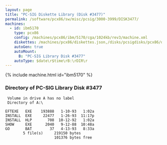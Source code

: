```yaml
---
layout: page
title: "PC-SIG Diskette Library (Disk #3477)"
permalink: /software/pcx86/sw/misc/pcsig/3000-3999/DISK3477/
machines:
  - id: ibm5170
    type: pcx86
    config: /machines/pcx86/ibm/5170/cga/1024kb/rev3/machine.xml
    diskettes: /machines/pcx86/diskettes.json,/disks/pcsigdisks/pcx86/diskettes.json
    autoGen: true
    autoMount:
      B: "PC-SIG Library Disk #3477"
    autoType: $date\r$time\rB:\rDIR\r
---
```


{% include machine.html id="ibm5170" %}

### Directory of PC-SIG Library Disk #3477

     Volume in drive A has no label
     Directory of A:\

    EFTEXE   EXE    193888   1-10-93   1:02a
    INSTALL  EXE     22477   1-26-93  11:17p
    INSTALL  HLP       708  10-12-92   1:02a
    SHOW     EXE      2040   9-12-88  10:48a
    GO       BAT        37   4-13-93   8:33a
            5 file(s)     219150 bytes
                          101376 bytes free
